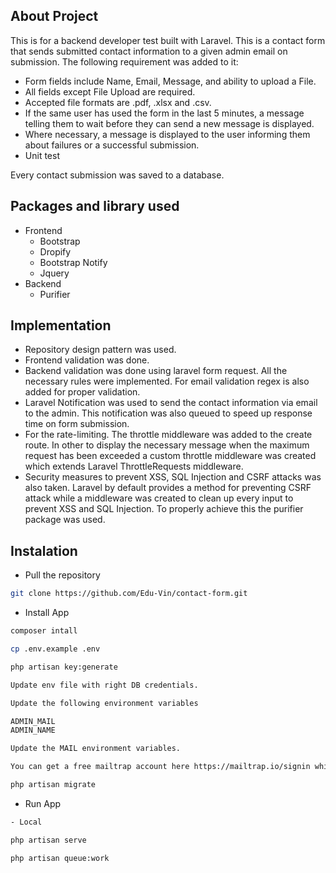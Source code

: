 ## About Project

This is for a backend developer test built with Laravel. This is a contact form that sends submitted contact information to a given admin email on submission. The following requirement was added to it:

- Form fields include Name, Email, Message, and ability to upload a File.
- All fields except File Upload are required.
- Accepted file formats are .pdf, .xlsx and .csv.
- If the same user has used the form in the last 5 minutes, a message telling them to wait before they can send a new message is displayed.
- Where necessary, a message is displayed to the user informing them about failures or a successful submission.
- Unit test

Every contact submission was saved to a database.

## Packages and library used

 - Frontend
    - Bootstrap
    - Dropify
    - Bootstrap Notify
    - Jquery
- Backend
    - Purifier
 
## Implementation

- Repository design pattern was used.
- Frontend validation was done.
- Backend validation was done using laravel form request. All the necessary rules were implemented. For email validation regex is also added for proper validation.
- Laravel Notification was used to send the contact information via email to the admin. This notification was also queued to speed up response time on form submission.
- For the rate-limiting. The throttle middleware was added to the create route. In other to display the necessary message when the maximum request has been exceeded a custom throttle middleware was created which extends Laravel ThrottleRequests middleware.
- Security measures to prevent XSS, SQL Injection and CSRF attacks was also taken. Laravel by default provides a method for preventing CSRF attack while a middleware was created to clean up every input to prevent XSS and SQL Injection. To properly achieve this the purifier package was used.

    
## Instalation

- Pull the repository
```bash
git clone https://github.com/Edu-Vin/contact-form.git
```
- Install App
```bash
composer intall

cp .env.example .env

php artisan key:generate

Update env file with right DB credentials.

Update the following environment variables

ADMIN_MAIL
ADMIN_NAME

Update the MAIL environment variables.

You can get a free mailtrap account here https://mailtrap.io/signin which you can use for testing.

php artisan migrate

```

- Run App
```bash
- Local

php artisan serve

php artisan queue:work

```

